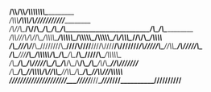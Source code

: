 
__/\\\\____________/\\\\_____________________________________________/\\\\\\\\\\\\\\\____________________________________________        
 _\/\\\\\\________/\\\\\\____________________________________________\/\\\///////////_____________________________________________       
  _\/\\\//\\\____/\\\//\\\____________________/\\\__________/\\\______\/\\\______________________________/\\\__/\\\________________      
   _\/\\\\///\\\/\\\/_\/\\\__/\\\\\\\\\_____/\\\\\\\\\\\__/\\\\\\\\\\\_\/\\\\\\\\\\\______/\\/\\\\\\\____\//\\\/\\\______/\\\\\\\\__     
    _\/\\\__\///\\\/___\/\\\_\////////\\\___\////\\\////__\////\\\////__\/\\\///////______\/\\\/////\\\____\//\\\\\_____/\\\/////\\\_    
     _\/\\\____\///_____\/\\\___/\\\\\\\\\\_____\/\\\_________\/\\\______\/\\\_____________\/\\\___\///______\//\\\_____/\\\\\\\\\\\__   
      _\/\\\_____________\/\\\__/\\\/////\\\_____\/\\\_/\\_____\/\\\_/\\__\/\\\_____________\/\\\__________/\\_/\\\_____\//\\///////___  
       _\/\\\_____________\/\\\_\//\\\\\\\\/\\____\//\\\\\______\//\\\\\___\/\\\_____________\/\\\_________\//\\\\/_______\//\\\\\\\\\\_ 
        _\///______________\///___\////////\//______\/////________\/////____\///______________\///___________\////__________\//////////__


